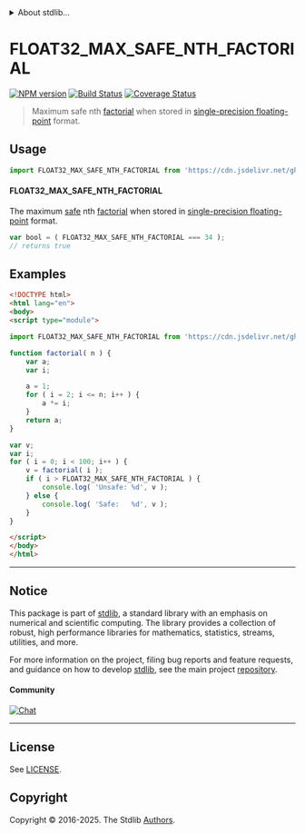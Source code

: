 <!--

@license Apache-2.0

Copyright (c) 2024 The Stdlib Authors.

Licensed under the Apache License, Version 2.0 (the "License");
you may not use this file except in compliance with the License.
You may obtain a copy of the License at

   http://www.apache.org/licenses/LICENSE-2.0

Unless required by applicable law or agreed to in writing, software
distributed under the License is distributed on an "AS IS" BASIS,
WITHOUT WARRANTIES OR CONDITIONS OF ANY KIND, either express or implied.
See the License for the specific language governing permissions and
limitations under the License.

-->


<details>
  <summary>
    About stdlib...
  </summary>
  <p>We believe in a future in which the web is a preferred environment for numerical computation. To help realize this future, we've built stdlib. stdlib is a standard library, with an emphasis on numerical and scientific computation, written in JavaScript (and C) for execution in browsers and in Node.js.</p>
  <p>The library is fully decomposable, being architected in such a way that you can swap out and mix and match APIs and functionality to cater to your exact preferences and use cases.</p>
  <p>When you use stdlib, you can be absolutely certain that you are using the most thorough, rigorous, well-written, studied, documented, tested, measured, and high-quality code out there.</p>
  <p>To join us in bringing numerical computing to the web, get started by checking us out on <a href="https://github.com/stdlib-js/stdlib">GitHub</a>, and please consider <a href="https://opencollective.com/stdlib">financially supporting stdlib</a>. We greatly appreciate your continued support!</p>
</details>

# FLOAT32_MAX_SAFE_NTH_FACTORIAL

[![NPM version][npm-image]][npm-url] [![Build Status][test-image]][test-url] [![Coverage Status][coverage-image]][coverage-url] <!-- [![dependencies][dependencies-image]][dependencies-url] -->

> Maximum safe nth [factorial][factorial] when stored in [single-precision floating-point][ieee754] format.



<section class="usage">

## Usage

<!-- eslint-disable id-length -->

```javascript
import FLOAT32_MAX_SAFE_NTH_FACTORIAL from 'https://cdn.jsdelivr.net/gh/stdlib-js/constants-float32-max-safe-nth-factorial@esm/index.mjs';
```

#### FLOAT32_MAX_SAFE_NTH_FACTORIAL

The maximum [safe][safe-integers] nth [factorial][factorial] when stored in [single-precision floating-point][ieee754] format.

<!-- eslint-disable id-length -->

```javascript
var bool = ( FLOAT32_MAX_SAFE_NTH_FACTORIAL === 34 );
// returns true
```

</section>

<!-- /.usage -->

<section class="examples">

## Examples

<!-- eslint-disable id-length -->

<!-- eslint no-undef: "error" -->

```html
<!DOCTYPE html>
<html lang="en">
<body>
<script type="module">

import FLOAT32_MAX_SAFE_NTH_FACTORIAL from 'https://cdn.jsdelivr.net/gh/stdlib-js/constants-float32-max-safe-nth-factorial@esm/index.mjs';

function factorial( n ) {
    var a;
    var i;

    a = 1;
    for ( i = 2; i <= n; i++ ) {
        a *= i;
    }
    return a;
}

var v;
var i;
for ( i = 0; i < 100; i++ ) {
    v = factorial( i );
    if ( i > FLOAT32_MAX_SAFE_NTH_FACTORIAL ) {
        console.log( 'Unsafe: %d', v );
    } else {
        console.log( 'Safe:   %d', v );
    }
}

</script>
</body>
</html>
```

</section>

<!-- /.examples -->

<!-- C interface documentation. -->



<!-- Section for related `stdlib` packages. Do not manually edit this section, as it is automatically populated. -->

<section class="related">

</section>

<!-- /.related -->

<!-- Section for all links. Make sure to keep an empty line after the `section` element and another before the `/section` close. -->


<section class="main-repo" >

* * *

## Notice

This package is part of [stdlib][stdlib], a standard library with an emphasis on numerical and scientific computing. The library provides a collection of robust, high performance libraries for mathematics, statistics, streams, utilities, and more.

For more information on the project, filing bug reports and feature requests, and guidance on how to develop [stdlib][stdlib], see the main project [repository][stdlib].

#### Community

[![Chat][chat-image]][chat-url]

---

## License

See [LICENSE][stdlib-license].


## Copyright

Copyright &copy; 2016-2025. The Stdlib [Authors][stdlib-authors].

</section>

<!-- /.stdlib -->

<!-- Section for all links. Make sure to keep an empty line after the `section` element and another before the `/section` close. -->

<section class="links">

[npm-image]: http://img.shields.io/npm/v/@stdlib/constants-float32-max-safe-nth-factorial.svg
[npm-url]: https://npmjs.org/package/@stdlib/constants-float32-max-safe-nth-factorial

[test-image]: https://github.com/stdlib-js/constants-float32-max-safe-nth-factorial/actions/workflows/test.yml/badge.svg?branch=main
[test-url]: https://github.com/stdlib-js/constants-float32-max-safe-nth-factorial/actions/workflows/test.yml?query=branch:main

[coverage-image]: https://img.shields.io/codecov/c/github/stdlib-js/constants-float32-max-safe-nth-factorial/main.svg
[coverage-url]: https://codecov.io/github/stdlib-js/constants-float32-max-safe-nth-factorial?branch=main

<!--

[dependencies-image]: https://img.shields.io/david/stdlib-js/constants-float32-max-safe-nth-factorial.svg
[dependencies-url]: https://david-dm.org/stdlib-js/constants-float32-max-safe-nth-factorial/main

-->

[chat-image]: https://img.shields.io/gitter/room/stdlib-js/stdlib.svg
[chat-url]: https://app.gitter.im/#/room/#stdlib-js_stdlib:gitter.im

[stdlib]: https://github.com/stdlib-js/stdlib

[stdlib-authors]: https://github.com/stdlib-js/stdlib/graphs/contributors

[umd]: https://github.com/umdjs/umd
[es-module]: https://developer.mozilla.org/en-US/docs/Web/JavaScript/Guide/Modules

[deno-url]: https://github.com/stdlib-js/constants-float32-max-safe-nth-factorial/tree/deno
[deno-readme]: https://github.com/stdlib-js/constants-float32-max-safe-nth-factorial/blob/deno/README.md
[umd-url]: https://github.com/stdlib-js/constants-float32-max-safe-nth-factorial/tree/umd
[umd-readme]: https://github.com/stdlib-js/constants-float32-max-safe-nth-factorial/blob/umd/README.md
[esm-url]: https://github.com/stdlib-js/constants-float32-max-safe-nth-factorial/tree/esm
[esm-readme]: https://github.com/stdlib-js/constants-float32-max-safe-nth-factorial/blob/esm/README.md
[branches-url]: https://github.com/stdlib-js/constants-float32-max-safe-nth-factorial/blob/main/branches.md

[stdlib-license]: https://raw.githubusercontent.com/stdlib-js/constants-float32-max-safe-nth-factorial/main/LICENSE

[safe-integers]: http://www.2ality.com/2013/10/safe-integers.html

[factorial]: https://en.wikipedia.org/wiki/Factorial

[ieee754]: https://en.wikipedia.org/wiki/IEEE_754-1985

<!-- <related-links> -->

<!-- </related-links> -->

</section>

<!-- /.links -->
